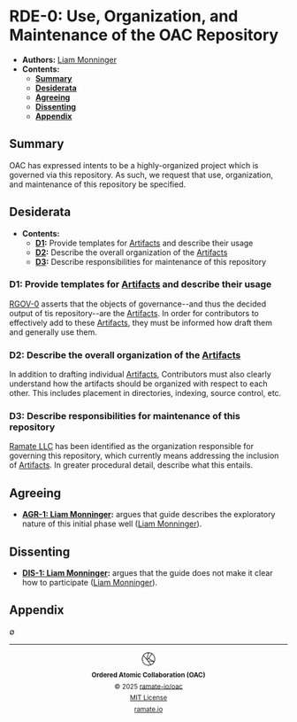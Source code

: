 # RDE-0: Use, Organization, and Maintenance of the OAC Repository
- **Authors:** [Liam Monninger](mailto:liam@ramate.io)
- **Contents:**
  - **[Summary](#summary)**
  - **[Desiderata](#specification)**
  - **[Agreeing](#agreeing)**
  - **[Dissenting](#dissenting)**
  - **[Appendix](#appendix)**

## Summary
OAC has expressed intents to be a highly-organized project which is governed via this repository. As such, we request that use, organization, and maintenance of this repository be specified.

## Desiderata
- **Contents:**
  - **[D1](#d1-provide-templates-for-artifacts-and-describe-their-usage):** Provide templates for [Artifacts](../../../rglo/oera-000-000-000-dulan/rglo-000-000-000-artifact/README.md) and describe their usage
  - **[D2](#d2-describe-the-overall-organization-of-the-artifacts):** Describe the overall organization of the [Artifacts](../../../rglo/oera-000-000-000-dulan/rglo-000-000-000-artifact/README.md)
  - **[D3](#d3-describe-responsibilities-for-maintenance-of-this-repository):** Describe responsibilities for maintenance of this repository

### D1: Provide templates for [Artifacts](../../../rglo/oera-000-000-000-dulan/rglo-000-000-000-artifact/README.md) and describe their usage
[RGOV-0](../../../rgov/oera-000-000-000-dulan/rgov-000-000-000/README.md) asserts that the objects of governance--and thus the decided output of tis repository--are the [Artifacts](../../../rglo/oera-000-000-000-dulan/rglo-000-000-000-artifact/README.md). In order for contributors to effectively add to these [Artifacts](../../../rglo/oera-000-000-000-dulan/rglo-000-000-000-artifact/README.md), they must be informed how draft them and generally use them.

### D2: Describe the overall organization of the [Artifacts](../../../rglo/oera-000-000-000-dulan/rglo-000-000-000-artifact/README.md)
In addition to drafting individual [Artifacts](../../../rglo/oera-000-000-000-dulan/rglo-000-000-000-artifact/README.md), Contributors must also clearly understand how the artifacts should be organized with respect to each other. This includes placement in directories, indexing, source control, etc.

### D3: Describe responsibilities for maintenance of this repository
[Ramate LLC](https://www.ramate.io) has been identified as the organization responsible for governing this repository, which currently means addressing the inclusion of [Artifacts](../../../rglo/oera-000-000-000-dulan/rglo-000-000-000-artifact/README.md). In greater procedural detail, describe what this entails.

## Agreeing
- **[AGR-1: Liam Monninger](./agreeing/agr-001-liam-monninger/README.md):** argues that guide describes the exploratory nature of this initial phase well ([Liam Monninger](mailto:liam@ramate.io)).

## Dissenting
- **[DIS-1: Liam Monninger](./dissenting/dis-001-liam-monninger/README.md):** argues that the guide does not make it clear how to participate ([Liam Monninger](mailto:liam@ramate.io)).

## Appendix
$\emptyset$

<!--OAC FOOTER: DO NOT REMOVE THIS LINE-->
---

<div align="center">
  <a href="https://github.com/ramate-io/oac">
    <picture>
      <source srcset="/assets/oac-inverted-transparent.png" media="(prefers-color-scheme: dark)">
      <img height="24" src="/assets/oac-transparent.png" alt="OAC"/>
    </picture>
  </a>
  <br/>
  <sub>
    <b>Ordered Atomic Collaboration (OAC)</b>
    <br/>
    &copy; 2025 <a href="https://github.com/ramate-io/oac">ramate-io/oac</a>
    <br/>
    <a href="https://github.com/ramate-io/oac/blob/main/LICENSE">MIT License</a>
    <br/>
    <a href="https://www.ramate.io">ramate.io</a>
  </sub>
</div>
